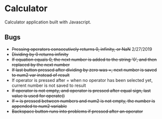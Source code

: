 # Calculator
Calculator application built with Javascript.

## Bugs
- ~~Pressing operators consecutively returns 0, infinity, or NaN~~ 2/27/2019
- ~~Dividing by 0 returns infinity~~
- ~~If equation equals 0, the next number is added to the string '0', and then replaced by the next number~~
- ~~If last button pressed after dividing by zero was =, next number is saved to num2 var instead of result~~
- If operator is pressed after = when no operator has been selected yet, current number is not saved to result
- ~~If operator is not empty, and operator is pressed after equal sign, last value is used for operate()~~
- ~~If = is pressed between numbers and num2 is not empty, the number is appended to num2 variable~~
- ~~Backspace button runs into problems if pressed after an operator~~
